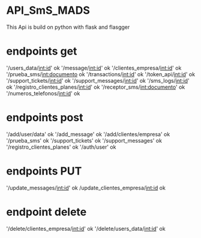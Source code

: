 # API_SmS_MADS
This Api is build on python with flask and flasgger

# endpoints get
'/users_data/<int:id>' ok
'/message/<int:id>' ok
'/clientes_empresa/<int:id>' ok
'/prueba_sms/<int:documento> ok
'/transactions/<int:id>' ok
'/token_api/<int:id>' ok
'/support_tickets/<int:id>' ok
'/support_messages/<int:id>' ok
'/sms_logs/<int:id>' ok
'/registro_clientes_planes/<int:id>' ok
'/receptor_sms/<int:documento>' ok
'/numeros_telefonos/<int:id>' ok


# endpoints post
'/add/user/data' ok
'/add_message' ok
'/add/clientes/empresa'  ok
'/prueba_sms' ok
'/support_tickets' ok
'/support_messages'  ok
'/registro_clientes_planes' ok
'/auth/user' ok 


# endpoints PUT
'/update_messages/<int:id>' ok
/update_clientes_empresa/<int:id> ok


# endpoint delete

'/delete/clientes_empresa/<int:id>' ok
'/delete/users_data/<int:id>' ok


